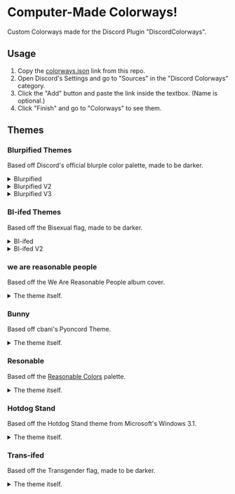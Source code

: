 # Computer-Made Colorways!
Custom Colorways made for the Discord Plugin "DiscordColorways".

## Usage
1. Copy the [colorways.json](https://github.com/kingofcube/colorways_themes/raw/main/colorways.json) link from this repo.
2. Open Discord's Settings and go to "Sources" in the "Discord Colorways" category.
3. Click the "Add" button and paste the link inside the textbox. (Name is optional.)
4. Click "Finish" and go to "Colorways" to see them.

## Themes
### Blurpified Themes
Based off Discord's official blurple color palette, made to be darker.

<details>
<summary> Blurpified </summary>
	<img src="https://github.com/kingofcube/colorways_themes/assets/138169081/4f4fa8b8-72d7-49e8-8327-1aa3daa21ee9"/>
</details>

<details>
<summary> Blurpified V2 </summary>
	<img src="https://github.com/kingofcube/colorways_themes/assets/138169081/c9a910fa-4657-4e95-a710-a8a3ea503978"/>
</details>

<details>
<summary> Blurpified V3 </summary>
	<img src="https://github.com/kingofcube/colorways_themes/assets/138169081/eb2a2ae7-7bcc-485b-8a21-87edb9ef1329"/>
</details>

### BI-ifed Themes
Based off the Bisexual flag, made to be darker.
<details>
<summary> BI-ifed </summary>
	<img src="https://github.com/kingofcube/colorways_themes/assets/138169081/e81c3f1c-9b2a-4013-a9a4-0a6fa47932c2"/>
</details>

<details>
<summary> BI-ifed V2 </summary>
	<img src="https://github.com/kingofcube/colorways_themes/assets/138169081/1f9e4252-6ca5-4d82-863a-68c85ba97523"/>
</details>

### we are reasonable people
Based off the We Are Reasonable People album cover.
<details>
<summary> The theme itself. </summary>
	<img src="https://github.com/kingofcube/colorways_themes/assets/138169081/ae84c820-b1f0-47d9-8064-332caedfbb56"/>
</details>

### Bunny
Based off cbani's Pyoncord Theme.
<details>
<summary> The theme itself. </summary>
	<img src="https://github.com/kingofcube/colorways_themes/assets/138169081/8249f450-35b8-4525-a9d3-ff29833ead0f"/>
</details>

### Resonable
Based off the [Reasonable Colors](https://www.reasonable.work/colors/) palette.
<details>
<summary> The theme itself. </summary>
	<img src="https://github.com/kingofcube/colorways_themes/assets/138169081/93998a6a-b570-4ba2-80dc-b03d556832c6"/>
</details>

### Hotdog Stand
Based off the Hotdog Stand theme from Microsoft's Windows 3.1.
<details>
<summary> The theme itself. </summary>
	<img src="https://github.com/kingofcube/colorways_themes/assets/138169081/3501727f-cd98-42a1-a02d-428ec6c52e2c"/>
</details>

### Trans-ifed
Based off the Transgender flag, made to be darker.
<details>
<summary> The theme itself. </summary>
	<img src="https://github.com/kingofcube/colorways_themes/assets/138169081/37bcc0bf-7f4e-4ca0-82cb-f36d938af5f5"/>
</details>
